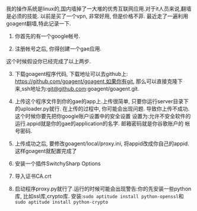 我的操作系统是linux的,国内墙掉了一大堆的优秀互联网应用.对于it人员来说,翻墙是必须的技能.
以前是买了一个vpn, 非常好用, 但是价格不菲. 最近走了一遍利用goagent翻墙,特此记录一下.

1. 你首先的有一个google帐号.

2. 注册帐号之后, 你得创建一个gae应用.

这个时候假设你已经完成了以上两步.

3. 下载goagent程序代码, 下载地址可以去github上: https://github.com/goagent/goagent,如果你有git, 
那么可以直接克隆下来,ssh地址为:git@github.com:goagent/goagent.git.

4. 上传这个程序文件到你的gae的app上.上传很简单, 只要你运行server目录下的uploader.py就行.
在上传的过程中, 你可能会出现问题. 导致你上传不成功. 这个时候你要先把你google账户设置中的安全设置
设置为:允许不安全软件的运行.appid就是你的gae的application的名字. 邮箱密码就是你谷歌账户的
帐号密码.

5. 上传成功之后, 要修改goagent/local/proxy.ini, 将appid改成你自己的appid.
这样goagent就配置完成了

6. 安装一个插件SwitchySharp Options

7. 导入证书CA.crt

8. 启动程序proxy.py就行了.运行的时候可能会出现警告:你的先安装一些python库, 比如ssl库,crypto库.
安装:`sudo aptitude install python-openssl`和`sudo aptitude install python-crypto`
